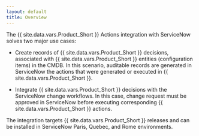 ```yaml
---
layout: default
title: Overview
---
```


The {{ site.data.vars.Product_Short }} Actions integration with 
ServiceNow solves two major use cases:

* Create records of {{ site.data.vars.Product_Short }} decisions, associated with {{ site.data.vars.Product_Short }} 
  entities (configuration items) in the CMDB. In this scenario, auditable records are generated in 
  ServiceNow the actions that were generated or executed in {{ site.data.vars.Product_Short }}.
  
* Integrate {{ site.data.vars.Product_Short }} decisions with the ServiceNow change workflows. 
  In this case, change request must be approved in ServiceNow before executing corresponding 
  {{ site.data.vars.Product_Short }} actions. 

The integration targets {{ site.data.vars.Product_Short }} releases and can be installed in 
ServiceNow Paris, Quebec, and Rome environments.